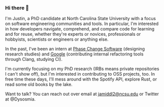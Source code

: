 ### Hi there 👋

<!--
**JustinAMiddleton/JustinAMiddleton** is a ✨ _special_ ✨ repository because its `README.md` (this file) appears on your GitHub profile.

Here are some ideas to get you started:

- 🔭 I’m currently working on ...
- 🌱 I’m currently learning ...
- 👯 I’m looking to collaborate on ...
- 🤔 I’m looking for help with ...
- 💬 Ask me about ...
- 📫 How to reach me: ...
- 😄 Pronouns: ...
- ⚡ Fun fact: ...
-->

I'm Justin, a PhD candidate at North Carolina State University with a focus on software engineering communities and tools. In particular, I'm interested in how developers navigate, comprehend, and compare code for learning and for reuse, whether they're experts or novices, professionals or hobbyists, scientists or engineers or anything else.

In the past, I've been an intern at [Phase Change Software](https://github.com/PhaseChangeSoftware) (designing research studies) and [Google](https://github.com/Google) (contributing internal refactoring tools through Clang, studying CI).

I'm currently focusing on my PhD research (IRBs means private repositories I can't show off), but I'm interested in contributing to OSS projects, too. In free time these days, I'll mess around with the Spotify API, explore Rust, or read some old books by the lake.

Want to talk? You can reach out over email at jamiddl2@ncsu.edu or Twitter at @Dysosmia.
